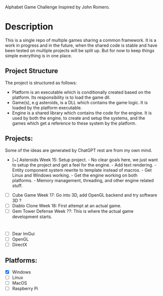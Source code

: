 Alphabet Game Challenge Inspired by John Romero.

# Description
This is a single repo of multiple games sharing a common framework. It is a work
in progress and in the future, when the shared code is stable and have been
tested on multiple projects will be split up. But for now to keep things simple
everything is in one place.

## Project Structure

The project is structured as follows:

- Platform is an executable which is conditionally created based on the platform. Its responsibility is to load the game dll.
- Game(s), e.g asteroids, is a DLL which contains the game logic. It is loaded by the platform executable.
- Engine is a shared library which contains the code for the engine. It is used
by both the engine, to create and setup the systems, and the games which get a
reference to these system by the platform.


## Projects:
Some of the ideas are generated by ChatGPT rest are from my own mind.
- [~] Asteroids
	Week 15: Setup project.
		- No clear goals here, we just want to setup the project and get a feel for the engine.
		- Add text rendering.
		- Entity component system rewrite to template instead of macros.
		- Get Linux and Windows working.
		- Get the engine working on both platforms.
		- Memory management, threading, and other engine related stuff.

- [ ] Cube Game 
	Week 17: Go into 3D, add OpenGL backend and try software 3D ?
- [ ] Diablo Clone
	Week 18: First attempt at an actual game.
- [ ] Gem Tower Defense
	Week ??: This is where the actual game development starts.

#  
- [ ] Dear ImGui
- [ ] OpenGL
- [ ] DirectX

## Platforms:
- [X] Windows
- [ ] Linux
- [ ] MacOS
- [ ] Raspberry Pi